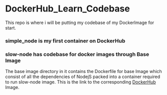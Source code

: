 # DockerHub_Learn_Codebase
This repo is where i will be putting my codebase of my DockerImage for start.


### simple_node is my first container on DockerHub

### slow-node has codebase for docker images through Base Image
The base image directory in it contains the Dockerfile for base Image which consist of all the dependencies of NodejS packed into a container required to run slow-node image. 
This is the link to the corresponding [DockerHub](https://hub.docker.com/repository/docker/darkphoenix17/slow-node) Image.
